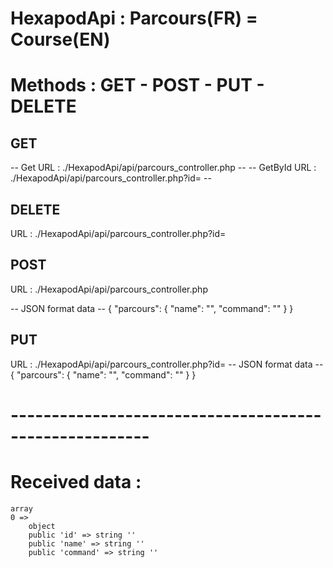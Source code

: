 # HexapodApi : Parcours(FR) = Course(EN)
# Methods : GET - POST - PUT - DELETE

## GET ## 
-- Get URL : ./HexapodApi/api/parcours_controller.php --
-- GetById URL : ./HexapodApi/api/parcours_controller.php?id= --

## DELETE ## 
URL : ./HexapodApi/api/parcours_controller.php?id=

## POST ## 
URL : ./HexapodApi/api/parcours_controller.php

 -- JSON format data --
   {
    "parcours": {
        "name": "",
		"command": ""
       }
    }

## PUT ## 

URL : ./HexapodApi/api/parcours_controller.php?id=
 -- JSON format data --
   {
    "parcours": {
        "name": "",
		"command": ""
       }
    }

# ------------------------------------------------------- #
# Received data :

    array 
    0 => 
        object
        public 'id' => string '' 
        public 'name' => string '' 
        public 'command' => string '' 
  
